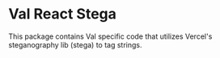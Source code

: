 # Val React Stega

This package contains Val specific code that utilizes Vercel's steganography lib (stega) to tag strings.
